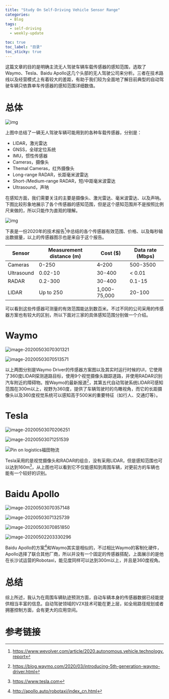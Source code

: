 ```yaml
---
title: "Study On Self-Driving Vehicle Sensor Range"
categories:
  - Blog
tags:
  - self-driving
  - weekly-update

toc: true
toc_label: "目录"
toc_sticky: true
---
```


这篇文章的目的是明确主流无人驾驶车辆车载传感器的感知范围，选取了Waymo、Tesla、Baidu Apollo这几个头部的无人驾驶公司来分析。三者在技术路线以及经营模式上有着较大的差距，有助于我们较为全面地了解目前典型的自动驾驶车辆只依靠单车传感器的感知范围详细数值。

# 总体

![img]({{site.baseurl}}/assets/2020-05-03-self-driving-vehicle-sense-range/Autonomous+Vehicle+Sensors+1024px.jpg)

上图中总结了一辆无人驾驶车辆可能用到的各种车载传感器，分别是：

- LIDAR，激光雷达
- GNSS，全球定位系统
- IMU，惯性传感器
- Cameras，摄像头
- Themal Cameras，红外摄像头
- Long-range RADAR，长距毫米波雷达
- Short-/Medium-range RADAR，短/中距毫米波雷达
- Ultrasound，声呐

在感知方面，我们需要关注的主要是摄像头、激光雷达、毫米波雷达、以及声呐。下图比较形象地展示了各个传感器的感知范围，但是这个感知范围并不是按照比例尺来做的，所以只能作为直观的理解。

![img]({{site.baseurl}}/assets/2020-05-03-self-driving-vehicle-sense-range/Autonomous-Vehicle-Sensors-02-790px.png)

下表是一份2020年的技术报告[^1]中总结的各个传感器有效范围、价格、以及每秒输出数据量，以上的传感器图示也是来自于这个报告。

| Sensor     | Measurement distance (m) | Cost  ($)    | Data rate (Mbps) |
| ---------- | ------------------------ | ------------ | ---------------- |
| Cameras    | 0-250                    | 4–200        | 500-3500         |
| Ultrasound | 0.02-10                  | 30-400       | < 0.01           |
| RADAR      | 0.2-300                  | 30-400       | 0.1-15           |
| LIDAR      | Up to 250                | 1,000-75,000 | 20-100           |

可以看到这些传感器可测量的有效范围能达到数百米。不过不同的公司采用的传感器方案也有较大的区别，所以下面对三家的具体感知范围分别做一个介绍。

# Waymo

![image-20200503070301321]({{site.baseurl}}/assets/2020-05-03-self-driving-vehicle-sense-range/image-20200503070301321.png)

![image-20200503070513571]({{site.baseurl}}/assets/2020-05-03-self-driving-vehicle-sense-range/image-20200503070513571.png)

以上两图分别是Waymo Driver的传感器方案图以及其实时运行时候的UI，它使用了360度LIDAR探测道路目标，使用9个视觉摄像头跟踪道路，并使用RADAR识别汽车附近的障碍物。按Waymo的最新报道[^2]，其第五代自动驾驶系统LIDAR可感知范围在300m以上，视野为360度，提供了车辆驾驶时的鸟瞰视角，而它的长距摄像头以及360度视觉系统可以感知高于500米的重要特征（如行人、交通灯等）。

# Tesla

![image-20200503070206251]({{site.baseurl}}/assets/2020-05-03-self-driving-vehicle-sense-range/image-20200503070206251.png)

![image-20200503071251539]({{site.baseurl}}/assets/2020-05-03-self-driving-vehicle-sense-range/image-20200503071251539.png)

![Pin on logistics福田物流]({{site.baseurl}}/assets/2020-05-03-self-driving-vehicle-sense-range/5e43939410133f4dd48e0d5d41c24544.jpg)

Tesla采用的是视觉摄像头和RADAR的组合，没有采用LIDAR，但是感知范围也可以达到160m[^3]，从上图也可以看到它不仅能感知到周围车辆，对更前方的车辆也能有一个较好的识别。

# Baidu Apollo

![image-20200503070357148]({{site.baseurl}}/assets/2020-05-03-self-driving-vehicle-sense-range/image-20200503070357148.png)

![image-20200503071325739]({{site.baseurl}}/assets/2020-05-03-self-driving-vehicle-sense-range/image-20200503071325739.png)

![image-20200503070851850]({{site.baseurl}}/assets/2020-05-03-self-driving-vehicle-sense-range/image-20200503070851850.png)

![image-20200502203330296]({{site.baseurl}}/assets/2020-05-03-self-driving-vehicle-sense-range/image-20200502203330296.png)

Baidu Apollo的方案[^4]和Waymo其实是相似的，不过相比Waymo的客制化硬件，Apollo选择了联合其他厂商，所以并没有一个固定的传感器搭配，上面展示的是他在长沙试运营的Robotaxi，能见度同样可以达到300m以上，并且是360度视角。

# 总结

综上所述，我认为在周围车辆轨迹预测方面，自动车辆本身的传感器数据已经能提供相当丰富的信息。自动驾驶领域的V2X技术可能在更上层，如全局路径规划或者拥塞控制方面，会有更大的应用空间。

# 参考链接

[^1]: https://www.wevolver.com/article/2020.autonomous.vehicle.technology.report
[^2]: https://blog.waymo.com/2020/03/introducing-5th-generation-waymo-driver.html
[^3]: https://www.tesla.com
[^4]: http://apollo.auto/robotaxi/index_cn.html

